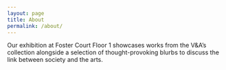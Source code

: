 ```yaml
---
layout: page
title: About
permalink: /about/
---
```


Our exhibition at Foster Court Floor 1 showcases works from the V&A’s collection alongside a selection of thought-provoking blurbs to discuss the link between society and the arts.
